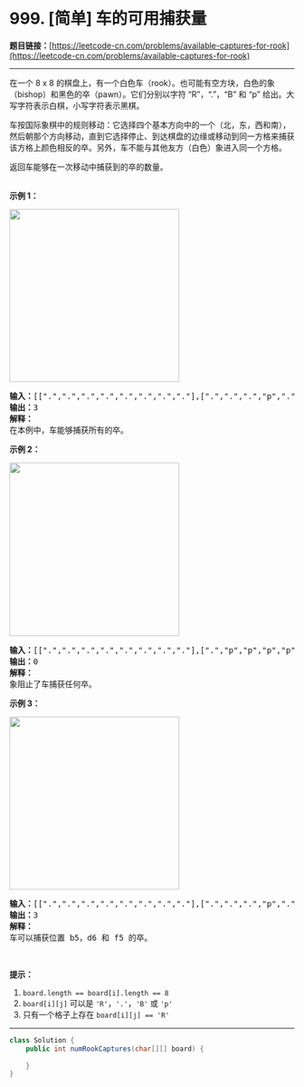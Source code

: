 # 999. [简单] 车的可用捕获量

**题目链接：**[https://leetcode-cn.com/problems/available-captures-for-rook](https://leetcode-cn.com/problems/available-captures-for-rook)

---

<div class="content__1Y2H">
 <div class="notranslate">
  <p>在一个 8 x 8 的棋盘上，有一个白色车（rook）。也可能有空方块，白色的象（bishop）和黑色的卒（pawn）。它们分别以字符 “R”，“.”，“B” 和 “p” 给出。大写字符表示白棋，小写字符表示黑棋。</p> 
  <p>车按国际象棋中的规则移动：它选择四个基本方向中的一个（北，东，西和南），然后朝那个方向移动，直到它选择停止、到达棋盘的边缘或移动到同一方格来捕获该方格上颜色相反的卒。另外，车不能与其他友方（白色）象进入同一个方格。</p> 
  <p>返回车能够在一次移动中捕获到的卒的数量。<br> &nbsp;</p> 
  <p><strong>示例 1：</strong></p> 
  <p><img style="height: 305px; width: 300px;" src="/aliyun-lc-upload/uploads/2019/02/23/1253_example_1_improved.PNG" alt=""></p> 
  <pre class="language-text"><strong>输入：</strong>[[".",".",".",".",".",".",".","."],[".",".",".","p",".",".",".","."],[".",".",".","R",".",".",".","p"],[".",".",".",".",".",".",".","."],[".",".",".",".",".",".",".","."],[".",".",".","p",".",".",".","."],[".",".",".",".",".",".",".","."],[".",".",".",".",".",".",".","."]]
<strong>输出：</strong>3
<strong>解释：
</strong>在本例中，车能够捕获所有的卒。
</pre> 
  <p><strong>示例 2：</strong></p> 
  <p><img style="height: 306px; width: 300px;" src="/aliyun-lc-upload/uploads/2019/02/23/1253_example_2_improved.PNG" alt=""></p> 
  <pre class="language-text"><strong>输入：</strong>[[".",".",".",".",".",".",".","."],[".","p","p","p","p","p",".","."],[".","p","p","B","p","p",".","."],[".","p","B","R","B","p",".","."],[".","p","p","B","p","p",".","."],[".","p","p","p","p","p",".","."],[".",".",".",".",".",".",".","."],[".",".",".",".",".",".",".","."]]
<strong>输出：</strong>0
<strong>解释：
</strong>象阻止了车捕获任何卒。
</pre> 
  <p><strong>示例 3：</strong></p> 
  <p><img style="height: 305px; width: 300px;" src="/aliyun-lc-upload/uploads/2019/02/23/1253_example_3_improved.PNG" alt=""></p> 
  <pre class="language-text"><strong>输入：</strong>[[".",".",".",".",".",".",".","."],[".",".",".","p",".",".",".","."],[".",".",".","p",".",".",".","."],["p","p",".","R",".","p","B","."],[".",".",".",".",".",".",".","."],[".",".",".","B",".",".",".","."],[".",".",".","p",".",".",".","."],[".",".",".",".",".",".",".","."]]
<strong>输出：</strong>3
<strong>解释： </strong>
车可以捕获位置 b5，d6 和 f5 的卒。
</pre> 
  <p>&nbsp;</p> 
  <p><strong>提示：</strong></p> 
  <ol> 
   <li><code>board.length == board[i].length == 8</code></li> 
   <li><code>board[i][j]</code> 可以是&nbsp;<code>'R'</code>，<code>'.'</code>，<code>'B'</code>&nbsp;或&nbsp;<code>'p'</code></li> 
   <li>只有一个格子上存在&nbsp;<code>board[i][j] == 'R'</code></li> 
  </ol> 
 </div>
</div>

---

```java
class Solution {
    public int numRookCaptures(char[][] board) {
        
    }
}
```